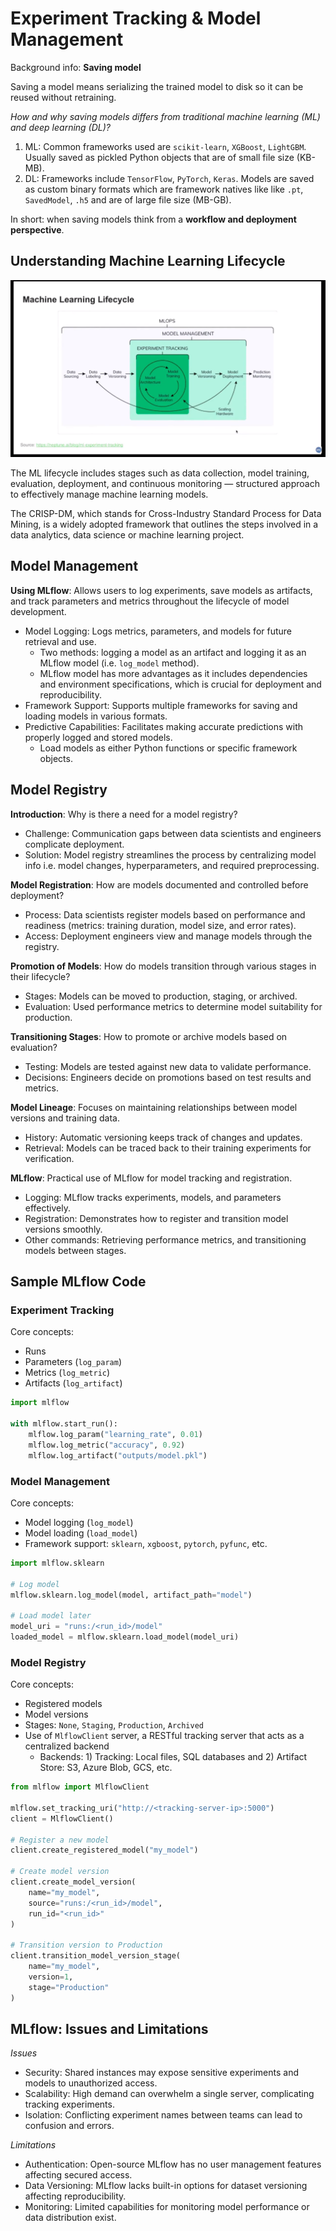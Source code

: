 # Experiment Tracking & Model Management

Background info: **Saving model**

Saving a model means serializing the trained model to disk so it can be reused without retraining.

_How and why saving models differs from traditional machine learning (ML) and deep learning (DL)?_

1. ML: Common frameworks used are `scikit-learn`, `XGBoost`, `LightGBM`. Usually saved as pickled Python objects that are of small file size (KB-MB).
2. DL: Frameworks include `TensorFlow`, `PyTorch`, `Keras`. Models are saved as custom binary formats which are framework natives like like `.pt`, `SavedModel`, `.h5` and are of large file size (MB-GB).

In short: when saving models think from a **workflow and deployment perspective**.

## Understanding Machine Learning Lifecycle

![Machine Learning Lifecycle Architecture Diagram](ml-lifecycle.png "ML Lifecycle")

The ML lifecycle includes stages such as data collection, model training, evaluation, deployment, and continuous monitoring — structured approach to effectively manage machine learning models.

The CRISP-DM, which stands for Cross-Industry Standard Process for Data Mining, is a widely adopted framework that outlines the steps involved in a data analytics, data science or machine learning project.

## Model Management

**Using MLflow**: Allows users to log experiments, save models as artifacts, and track parameters and metrics throughout the lifecycle of model development.

- Model Logging: Logs metrics, parameters, and models for future retrieval and use.
  - Two methods: logging a model as an artifact and logging it as an MLflow model (i.e. `log_model` method).
  - MLflow model has more advantages as it includes dependencies and environment specifications, which is crucial for deployment and reproducibility.
- Framework Support: Supports multiple frameworks for saving and loading models in various formats.
- Predictive Capabilities: Facilitates making accurate predictions with properly logged and stored models.
  - Load models as either Python functions or specific framework objects.

## Model Registry

**Introduction**: Why is there a need for a model registry?

- Challenge: Communication gaps between data scientists and engineers complicate deployment.
- Solution: Model registry streamlines the process by centralizing model info i.e. model changes, hyperparameters, and required preprocessing.

**Model Registration**: How are models documented and controlled before deployment?

- Process: Data scientists register models based on performance and readiness (metrics: training duration, model size, and error rates).
- Access: Deployment engineers view and manage models through the registry.

**Promotion of Models**: How do models transition through various stages in their lifecycle?

- Stages: Models can be moved to production, staging, or archived.
- Evaluation: Used performance metrics to determine model suitability for production.

**Transitioning Stages**: How to promote or archive models based on evaluation?

- Testing: Models are tested against new data to validate performance.
- Decisions: Engineers decide on promotions based on test results and metrics.

**Model Lineage**: Focuses on maintaining relationships between model versions and training data.

- History: Automatic versioning keeps track of changes and updates.
- Retrieval: Models can be traced back to their training experiments for verification.

**MLflow**: Practical use of MLflow for model tracking and registration.

- Logging: MLflow tracks experiments, models, and parameters effectively.
- Registration: Demonstrates how to register and transition model versions smoothly.
- Other commands: Retrieving performance metrics, and transitioning models between stages.

## Sample MLflow Code

### Experiment Tracking

Core concepts:

- Runs
- Parameters (`log_param`)
- Metrics (`log_metric`)
- Artifacts (`log_artifact`)

```python
import mlflow

with mlflow.start_run():
    mlflow.log_param("learning_rate", 0.01)
    mlflow.log_metric("accuracy", 0.92)
    mlflow.log_artifact("outputs/model.pkl")
```

### Model Management

Core concepts:

- Model logging (`log_model`)
- Model loading (`load_model`)
- Framework support: `sklearn`, `xgboost`, `pytorch`, `pyfunc`, etc.

```python
import mlflow.sklearn

# Log model
mlflow.sklearn.log_model(model, artifact_path="model")

# Load model later
model_uri = "runs:/<run_id>/model"
loaded_model = mlflow.sklearn.load_model(model_uri)
```

### Model Registry

Core concepts:

- Registered models
- Model versions
- Stages: `None`, `Staging`, `Production`, `Archived`
- Use of `MlflowClient` server, a RESTful tracking server that acts as a centralized backend
  - Backends: 1) Tracking: Local files, SQL databases and 2) Artifact Store: S3, Azure Blob, GCS, etc.

```python
from mlflow import MlflowClient

mlflow.set_tracking_uri("http://<tracking-server-ip>:5000")
client = MlflowClient()

# Register a new model
client.create_registered_model("my_model")

# Create model version
client.create_model_version(
    name="my_model",
    source="runs:/<run_id>/model",
    run_id="<run_id>"
)

# Transition version to Production
client.transition_model_version_stage(
    name="my_model",
    version=1,
    stage="Production"
)
```

## MLflow: Issues and Limitations

_Issues_

- Security: Shared instances may expose sensitive experiments and models to unauthorized access.
- Scalability: High demand can overwhelm a single server, complicating tracking experiments.
- Isolation: Conflicting experiment names between teams can lead to confusion and errors.

_Limitations_

- Authentication: Open-source MLflow has no user management features affecting secured access.
- Data Versioning: MLflow lacks built-in options for dataset versioning affecting reproducibility.
- Monitoring: Limited capabilities for monitoring model performance or data distribution exist.
